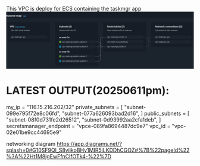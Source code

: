 This VPC is deploy for ECS containing the taskmgr app
![alt text](/images/image.png)

# LATEST OUTPUT(20250611pm):

my_ip = "116.15.216.202/32"
private_subnets = [
  "subnet-099e795f72e8c06fd",
  "subnet-077a626093bad2d16",
]
public_subnets = [
  "subnet-08f0d731fe2d26512",
  "subnet-0d93992aa2cfa1deb",
]
secretsmanager_endpoint = "vpce-089fa8694487dc9e7"
vpc_id = "vpc-02e01be9cc44695e9"

networking diagram
https://app.diagrams.net/?splash=0#G10SF9Ql_S8yiikoBHy1MIR5iLKDDhCGOZ#%7B%22pageId%22%3A%22Ht1M8jgEwFfnCIfOTk4-%22%7D
